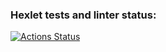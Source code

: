 ### Hexlet tests and linter status:
[![Actions Status](https://github.com/smyslovsv/java-project-71/workflows/hexlet-check/badge.svg)](https://github.com/smyslovsv/java-project-71/actions)